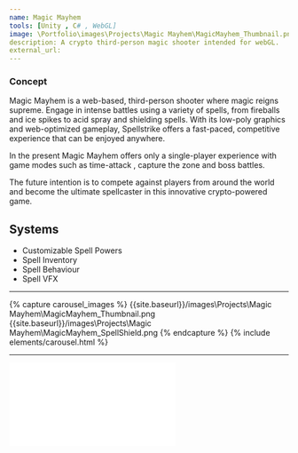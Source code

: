 ```yaml
---
name: Magic Mayhem
tools: [Unity , C# , WebGL]
image: \Portfolio\images\Projects\Magic Mayhem\MagicMayhem_Thumbnail.png
description: A crypto third-person magic shooter intended for webGL.
external_url:
---
```


### Concept

Magic Mayhem is a web-based, third-person shooter where magic reigns supreme. Engage in intense battles using a variety of spells, from fireballs and ice spikes to acid spray and shielding spells. With its low-poly graphics and web-optimized gameplay, Spellstrike offers a fast-paced, competitive experience that can be enjoyed anywhere.

In the present Magic Mayhem offers only a single-player experience with game modes such as time-attack , capture the zone and boss battles. 

The future intention is to compete against players from around the world and become the ultimate spellcaster in this innovative crypto-powered game.

## Systems

* Customizable Spell Powers
* Spell Inventory
* Spell Behaviour
* Spell VFX

---

{% capture carousel_images %}
{{site.baseurl}}/images\Projects\Magic Mayhem\MagicMayhem_Thumbnail.png
{{site.baseurl}}/images\Projects\Magic Mayhem\MagicMayhem_SpellShield.png
{% endcapture %}
{% include elements/carousel.html %}


---

<div class="video">
  <iframe src="\Portfolio\images\Projects\Magic Mayhem\MagicMahyhem_Gameplay.mp4" frameborder="0" allowfullscreen></iframe>
</div>